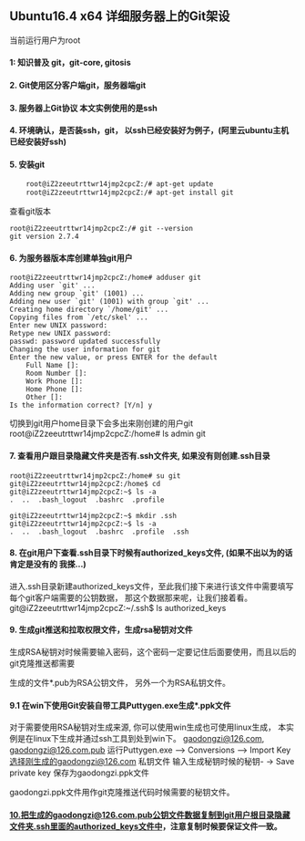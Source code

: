
## Ubuntu16.4 x64 详细服务器上的Git架设

当前运行用户为root

#### 1: 知识普及 git，git-core, gitosis

#### 2. Git使用区分客户端git，服务器端git

#### 3. 服务器上Git协议 本文实例使用的是ssh

#### 4. 环境确认，是否装ssh，git， 以ssh已经安装好为例子，(阿里云ubuntu主机已经安装好ssh)

#### 5. 安装git
```bash
	root@iZ2zeeutrttwr14jmp2cpcZ:/# apt-get update
	root@iZ2zeeutrttwr14jmp2cpcZ:/# apt-get install git
```

查看git版本

	root@iZ2zeeutrttwr14jmp2cpcZ:/# git --version
	git version 2.7.4


#### 6. 为服务器版本库创建单独git用户
	root@iZ2zeeutrttwr14jmp2cpcZ:/home# adduser git
	Adding user `git' ...
	Adding new group `git' (1001) ...
	Adding new user `git' (1001) with group `git' ...
	Creating home directory `/home/git' ...
	Copying files from `/etc/skel' ...
	Enter new UNIX password:
	Retype new UNIX password:
	passwd: password updated successfully
	Changing the user information for git
	Enter the new value, or press ENTER for the default
		Full Name []:
		Room Number []:
		Work Phone []:
		Home Phone []:
		Other []:
	Is the information correct? [Y/n] y

切换到git用户home目录下会多出来刚创建的用户git
	root@iZ2zeeutrttwr14jmp2cpcZ:/home# ls
	admin  git


#### 7. 查看用户跟目录隐藏文件夹是否有.ssh文件夹, 如果没有则创建.ssh目录
	root@iZ2zeeutrttwr14jmp2cpcZ:/home# su git
	git@iZ2zeeutrttwr14jmp2cpcZ:/home$ cd
	git@iZ2zeeutrttwr14jmp2cpcZ:~$ ls -a
	.  ..  .bash_logout  .bashrc  .profile

	git@iZ2zeeutrttwr14jmp2cpcZ:~$ mkdir .ssh
	git@iZ2zeeutrttwr14jmp2cpcZ:~$ ls -a
	.  ..  .bash_logout  .bashrc  .profile  .ssh


#### 8. 在git用户下查看.ssh目录下时候有authorized_keys文件, (如果不出以为的话肯定是没有的 我搽...)
进入.ssh目录新建authorized_keys文件，至此我们接下来进行该文件中需要填写每个git客户端需要的公钥数据， 那这个数据那来呢，让我们接着看。
	git@iZ2zeeutrttwr14jmp2cpcZ:~/.ssh$ ls
	authorized_keys

#### 9. 生成git推送和拉取权限文件，生成rsa秘钥对文件
生成RSA秘钥对时候需要输入密码，这个密码一定要记住后面要使用，而且以后的git克隆推送都需要

生成的文件*.pub为RSA公钥文件， 另外一个为RSA私钥文件。

#### 9.1 在win下使用Git安装自带工具Puttygen.exe生成*.ppk文件
对于需要使用RSA秘钥对生成来源, 你可以使用win生成也可使用linux生成，
本实例是在linux下生成并通过ssh工具到处到win下。
gaodongzi@126.com, gaodongzi@126.com.pub
运行Puttygen.exe 
	--> Conversions 
		--> Import Key 选择刚生成的gaodongzi@126.com 私钥文件 输入生成秘钥时候的秘钥-
			-> Save private key 保存为gaodongzi.ppk文件

gaodongzi.ppk文件用作git克隆推送代码时候需要的秘钥文件。
 

#### 10.把生成的gaodongzi@126.com.pub公钥文件数据复制到git用户根目录隐藏文件夹.ssh里面的authorized_keys文件中，注意复制时候要保证文件一致。


